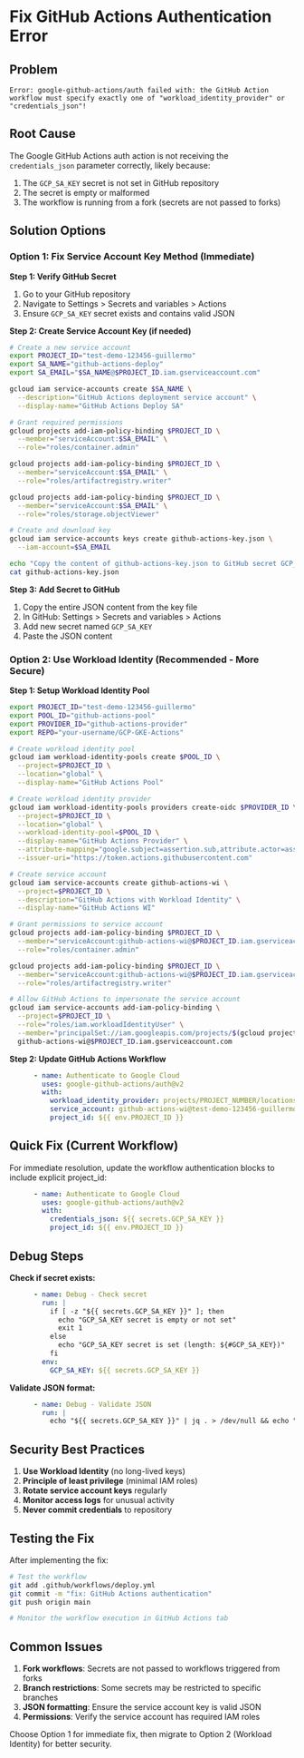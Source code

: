 # Fix GitHub Actions Authentication Error

## Problem
```
Error: google-github-actions/auth failed with: the GitHub Action workflow must specify exactly one of "workload_identity_provider" or "credentials_json"!
```

## Root Cause
The Google GitHub Actions auth action is not receiving the `credentials_json` parameter correctly, likely because:
1. The `GCP_SA_KEY` secret is not set in GitHub repository
2. The secret is empty or malformed
3. The workflow is running from a fork (secrets are not passed to forks)

## Solution Options

### Option 1: Fix Service Account Key Method (Immediate)

**Step 1: Verify GitHub Secret**
1. Go to your GitHub repository
2. Navigate to Settings > Secrets and variables > Actions
3. Ensure `GCP_SA_KEY` secret exists and contains valid JSON

**Step 2: Create Service Account Key (if needed)**
```bash
# Create a new service account
export PROJECT_ID="test-demo-123456-guillermo"
export SA_NAME="github-actions-deploy"
export SA_EMAIL="$SA_NAME@$PROJECT_ID.iam.gserviceaccount.com"

gcloud iam service-accounts create $SA_NAME \
  --description="GitHub Actions deployment service account" \
  --display-name="GitHub Actions Deploy SA"

# Grant required permissions
gcloud projects add-iam-policy-binding $PROJECT_ID \
  --member="serviceAccount:$SA_EMAIL" \
  --role="roles/container.admin"

gcloud projects add-iam-policy-binding $PROJECT_ID \
  --member="serviceAccount:$SA_EMAIL" \
  --role="roles/artifactregistry.writer"

gcloud projects add-iam-policy-binding $PROJECT_ID \
  --member="serviceAccount:$SA_EMAIL" \
  --role="roles/storage.objectViewer"

# Create and download key
gcloud iam service-accounts keys create github-actions-key.json \
  --iam-account=$SA_EMAIL

echo "Copy the content of github-actions-key.json to GitHub secret GCP_SA_KEY"
cat github-actions-key.json
```

**Step 3: Add Secret to GitHub**
1. Copy the entire JSON content from the key file
2. In GitHub: Settings > Secrets and variables > Actions
3. Add new secret named `GCP_SA_KEY`
4. Paste the JSON content

### Option 2: Use Workload Identity (Recommended - More Secure)

**Step 1: Setup Workload Identity Pool**
```bash
export PROJECT_ID="test-demo-123456-guillermo"
export POOL_ID="github-actions-pool"
export PROVIDER_ID="github-actions-provider"
export REPO="your-username/GCP-GKE-Actions"

# Create workload identity pool
gcloud iam workload-identity-pools create $POOL_ID \
  --project=$PROJECT_ID \
  --location="global" \
  --display-name="GitHub Actions Pool"

# Create workload identity provider
gcloud iam workload-identity-pools providers create-oidc $PROVIDER_ID \
  --project=$PROJECT_ID \
  --location="global" \
  --workload-identity-pool=$POOL_ID \
  --display-name="GitHub Actions Provider" \
  --attribute-mapping="google.subject=assertion.sub,attribute.actor=assertion.actor,attribute.repository=assertion.repository" \
  --issuer-uri="https://token.actions.githubusercontent.com"

# Create service account
gcloud iam service-accounts create github-actions-wi \
  --project=$PROJECT_ID \
  --description="GitHub Actions with Workload Identity" \
  --display-name="GitHub Actions WI"

# Grant permissions to service account
gcloud projects add-iam-policy-binding $PROJECT_ID \
  --member="serviceAccount:github-actions-wi@$PROJECT_ID.iam.gserviceaccount.com" \
  --role="roles/container.admin"

gcloud projects add-iam-policy-binding $PROJECT_ID \
  --member="serviceAccount:github-actions-wi@$PROJECT_ID.iam.gserviceaccount.com" \
  --role="roles/artifactregistry.writer"

# Allow GitHub Actions to impersonate the service account
gcloud iam service-accounts add-iam-policy-binding \
  --project=$PROJECT_ID \
  --role="roles/iam.workloadIdentityUser" \
  --member="principalSet://iam.googleapis.com/projects/$(gcloud projects describe $PROJECT_ID --format='value(projectNumber)')/locations/global/workloadIdentityPools/$POOL_ID/attribute.repository/$REPO" \
  github-actions-wi@$PROJECT_ID.iam.gserviceaccount.com
```

**Step 2: Update GitHub Actions Workflow**
```yaml
      - name: Authenticate to Google Cloud
        uses: google-github-actions/auth@v2
        with:
          workload_identity_provider: projects/PROJECT_NUMBER/locations/global/workloadIdentityPools/github-actions-pool/providers/github-actions-provider
          service_account: github-actions-wi@test-demo-123456-guillermo.iam.gserviceaccount.com
          project_id: ${{ env.PROJECT_ID }}
```

## Quick Fix (Current Workflow)

For immediate resolution, update the workflow authentication blocks to include explicit project_id:

```yaml
      - name: Authenticate to Google Cloud
        uses: google-github-actions/auth@v2
        with:
          credentials_json: ${{ secrets.GCP_SA_KEY }}
          project_id: ${{ env.PROJECT_ID }}
```

## Debug Steps

**Check if secret exists:**
```yaml
      - name: Debug - Check secret
        run: |
          if [ -z "${{ secrets.GCP_SA_KEY }}" ]; then
            echo "GCP_SA_KEY secret is empty or not set"
            exit 1
          else
            echo "GCP_SA_KEY secret is set (length: ${#GCP_SA_KEY})"
          fi
        env:
          GCP_SA_KEY: ${{ secrets.GCP_SA_KEY }}
```

**Validate JSON format:**
```yaml
      - name: Debug - Validate JSON
        run: |
          echo "${{ secrets.GCP_SA_KEY }}" | jq . > /dev/null && echo "Valid JSON" || echo "Invalid JSON"
```

## Security Best Practices

1. **Use Workload Identity** (no long-lived keys)
2. **Principle of least privilege** (minimal IAM roles)
3. **Rotate service account keys** regularly
4. **Monitor access logs** for unusual activity
5. **Never commit credentials** to repository

## Testing the Fix

After implementing the fix:

```bash
# Test the workflow
git add .github/workflows/deploy.yml
git commit -m "fix: GitHub Actions authentication"
git push origin main

# Monitor the workflow execution in GitHub Actions tab
```

## Common Issues

1. **Fork workflows**: Secrets are not passed to workflows triggered from forks
2. **Branch restrictions**: Some secrets may be restricted to specific branches
3. **JSON formatting**: Ensure the service account key is valid JSON
4. **Permissions**: Verify the service account has required IAM roles

Choose Option 1 for immediate fix, then migrate to Option 2 (Workload Identity) for better security.
